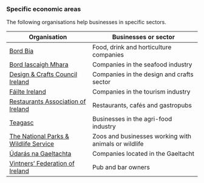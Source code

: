 ###  Specific economic areas

The following organisations help businesses in specific sectors.

**Organisation** |  **Businesses or sector**  
---|---  
[ Bord Bia ](http://www.bordbia.ie/) |  Food, drink and horticulture companies   
[ Bord Iascaigh Mhara ](http://www.bim.ie/) |  Companies in the seafood industry   
[ Design & Crafts Council Ireland ](https://www.dcci.ie/) |  Companies in the design and crafts sector   
[ Fáilte Ireland ](https://www.failteireland.ie/) |  Companies in the tourism industry   
[ Restaurants Association of Ireland ](https://www.rai.ie/) |  Restaurants, cafés and gastropubs   
[ Teagasc ](http://www.teagasc.ie/) |  Businesses in the agri-food industry   
[ The National Parks & Wildlife Service ](https://www.npws.ie/licencesandconsents) |  Zoos and businesses working with animals or wildlife   
[ Údarás na Gaeltachta ](http://www.udaras.ie/) |  Companies located in the Gaeltacht   
[ Vintners’ Federation of Ireland ](https://vfipubs.ie/) |  Pub and bar owners   
  